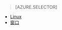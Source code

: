 > [AZURE.SELECTOR]
- [Linux](../articles/hdinsight/hdinsight-hadoop-collect-debug-heap-dump-linux.md)
- [窗口](../articles/hdinsight/hdinsight-hadoop-collect-debug-heap-dumps.md)
